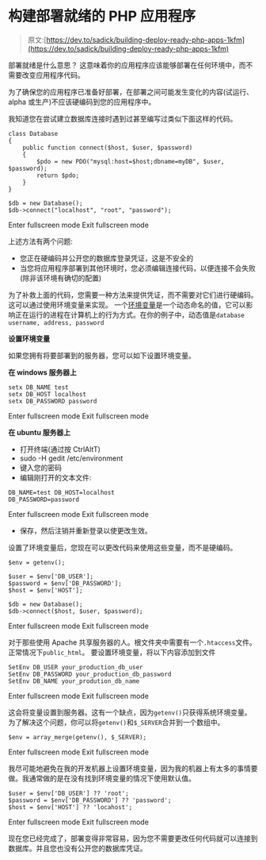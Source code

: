 # 构建部署就绪的 PHP 应用程序

> 原文:[https://dev.to/sadick/building-deploy-ready-php-apps-1kfm](https://dev.to/sadick/building-deploy-ready-php-apps-1kfm)

部署就绪是什么意思？
这意味着你的应用程序应该能够部署在任何环境中，而不需要改变应用程序代码。

为了确保您的应用程序已准备好部署，在部署之间可能发生变化的内容(试运行、alpha 或生产)不应该硬编码到您的应用程序中。

我知道您在尝试建立数据库连接时遇到过甚至编写过类似下面这样的代码。

```
class Database
{
    public function connect($host, $user, $password)
    {
        $pdo = new PDO("mysql:host=$host;dbname=myDB", $user, $password);
        return $pdo;
    }
}

$db = new Database();
$db->connect("localhost", "root", "password"); 
```

Enter fullscreen mode Exit fullscreen mode

上述方法有两个问题:

*   您正在硬编码并公开您的数据库登录凭证，这是不安全的
*   当您将应用程序部署到其他环境时，您必须编辑连接代码，以便连接不会失败(除非该环境有确切的配置)

为了补救上面的代码，您需要一种方法来提供凭证，而不需要对它们进行硬编码。这可以通过使用环境变量来实现。
一个[环境变量](https://en.wikipedia.org/wiki/Environment_variable)是一个动态命名的值，它可以影响正在运行的进程在计算机上的行为方式。在你的例子中，动态值是`database username, address, password`

**设置环境变量**

如果您拥有将要部署到的服务器，您可以如下设置环境变量。

**在 windows 服务器上**

```
setx DB_NAME test
setx DB_HOST localhost
setx DB_PASSWORD password 
```

Enter fullscreen mode Exit fullscreen mode

**在 ubuntu 服务器上**

*   打开终端(通过按 CtrlAltT)
*   sudo -H gedit /etc/environment
*   键入您的密码
*   编辑刚打开的文本文件:

```
DB_NAME=test DB_HOST=localhost
DB_PASSWORD=password 
```

Enter fullscreen mode Exit fullscreen mode

*   保存，然后注销并重新登录以使更改生效。

设置了环境变量后，您现在可以更改代码来使用这些变量，而不是硬编码。

```
$env = getenv();

$user = $env['DB_USER'];
$password = $env['DB_PASSWORD'];
$host = $env['HOST'];

$db = new Database();
$db->connect($host, $user, $password); 
```

Enter fullscreen mode Exit fullscreen mode

对于那些使用 Apache 共享服务器的人。根文件夹中需要有一个`.htaccess`文件。正常情况下`public_html`。
要设置环境变量，将以下内容添加到文件

```
SetEnv DB_USER your_production_db_user
SetEnv DB_PASSWORD your_production_db_password
SetEnv DB_NAME your_prodution_db_name 
```

Enter fullscreen mode Exit fullscreen mode

这会将变量设置到服务器。这有一个缺点，因为`getenv()`只获得系统环境变量。为了解决这个问题，你可以将`getenv()`和`$_SERVER`合并到一个数组中。

```
$env = array_merge(getenv(), $_SERVER); 
```

Enter fullscreen mode Exit fullscreen mode

我尽可能地避免在我的开发机器上设置环境变量，因为我的机器上有太多的事情要做。我通常做的是在没有找到环境变量的情况下使用默认值。

```
$user = $env['DB_USER'] ?? 'root';
$password = $env['DB_PASSWORD'] ?? 'password';
$host = $env['HOST'] ?? 'locahost'; 
```

Enter fullscreen mode Exit fullscreen mode

现在您已经完成了，部署变得非常容易，因为您不需要更改任何代码就可以连接到数据库。并且您也没有公开您的数据库凭证。